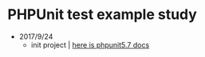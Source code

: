 # PHPUnit test example study

 - 2017/9/24 
    - init project | [here is phpunit5.7 docs](https://phpunit.de/manual/5.7/zh_cn/extending-phpunit.html#extending-phpunit.PHPUnit_Framework_TestCase)
